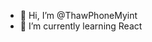 - 👋 Hi, I’m @ThawPhoneMyint
- 🌱 I’m currently learning React



<!---
ThawPhoneMyint/ThawPhoneMyint is a ✨ special ✨ repository because its `README.md` (this file) appears on your GitHub profile.
You can click the Preview link to take a look at your changes.
--->
